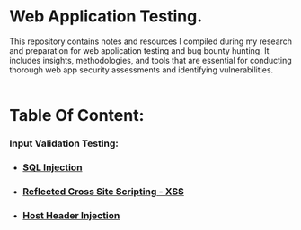 # Web Application Testing.
This repository contains notes and resources I compiled during my research and preparation for web application testing and bug bounty hunting. It includes insights, methodologies, and tools that are essential for conducting thorough web app security assessments and identifying vulnerabilities.
<br>
<br>
# Table Of Content:
### Input Validation Testing:
- ### [SQL Injection](https://github.com/aadix420/Web-App-Testing/blob/main/Input%20Validation%20Testing/SQL%20Injection.md)
- ### [Reflected Cross Site Scripting - XSS](https://github.com/aadix420/Web-App-Testing/blob/main/Input%20Validation%20Testing/Reflected%20Cross%20Site%20Scripting%20(Reflected%20XSS).md)
- ### [Host Header Injection](https://github.com/aadix420/Web-Application-Testing/blob/main/Input%20Validation%20Testing/Host%20Header%20Injection.md)
